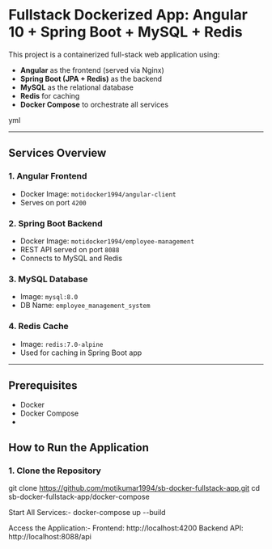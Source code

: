 # Fullstack Dockerized App: Angular 10 + Spring Boot + MySQL + Redis

This project is a containerized full-stack web application using:

- **Angular** as the frontend (served via Nginx)
- **Spring Boot (JPA + Redis)** as the backend
- **MySQL** as the relational database
- **Redis** for caching
- **Docker Compose** to orchestrate all services

yml

---
## Services Overview

### 1. **Angular Frontend**
- Docker Image: `motidocker1994/angular-client`
- Serves on port `4200`

### 2. **Spring Boot Backend**
- Docker Image: `motidocker1994/employee-management`
- REST API served on port `8088`
- Connects to MySQL and Redis

### 3. **MySQL Database**
- Image: `mysql:8.0`
- DB Name: `employee_management_system`

### 4. **Redis Cache**
- Image: `redis:7.0-alpine`
- Used for caching in Spring Boot app

---

## Prerequisites

- Docker
- Docker Compose
- 
## How to Run the Application

### 1. Clone the Repository
git clone https://github.com/motikumar1994/sb-docker-fullstack-app.git
cd sb-docker-fullstack-app/docker-compose

Start All Services:-
docker-compose up --build

Access the Application:-
Frontend: http://localhost:4200
Backend API: http://localhost:8088/api

